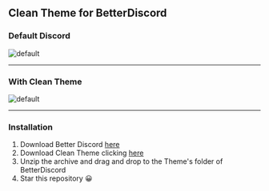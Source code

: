 ## Clean Theme for BetterDiscord

### Default Discord

![default](https://cdn.discordapp.com/attachments/657836800475398145/777007770086932520/unknown.png "Default")

---

### With Clean Theme

![default](https://media.discordapp.net/attachments/657836800475398145/777008275484049418/unknown.png "Default")

---

### Installation

1. Download Better Discord [here](https://betterdiscord.net/)
2. Download Clean Theme clicking [here](https://codeload.github.com/andrelnext/Clean-Theme/zip/master)
3. Unzip the archive and drag and drop to the Theme's folder of BetterDiscord
4. Star this repository 😀
